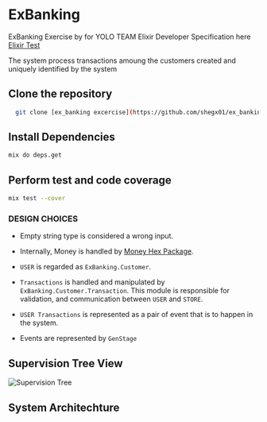 # ExBanking

ExBanking Exercise by for YOLO TEAM Elixir Developer 
Specification here [Elixir Test](https://github.com/coingaming/elixir-test)

The system process transactions amoung the customers
created and uniquely identified by the system

## Clone the repository

```bash
  git clone [ex_banking excercise](https://github.com/shegx01/ex_banking-assessment.git)
```

## Install Dependencies

```bash
mix do deps.get
```

## Perform test and code coverage

```bash
mix test --cover
```

### DESIGN CHOICES

- Empty string type is considered a wrong input.

- Internally, Money is handled by [Money Hex Package](https://hexdocs.pm/money/readme.html).

- `USER` is regarded as `ExBanking.Customer`.

- `Transactions` is handled and manipulated by `ExBanking.Customer.Transaction`. This module is responsible for validation, and communication between `USER` and `STORE`.

- `USER Transactions` is represented as a pair of event that is to happen in the system.

- Events are represented by `GenStage`

## Supervision Tree View

![Supervision Tree](https://user-images.githubusercontent.com/42073367/153446938-0d5dab99-e552-4d7f-b7fb-6b005da13917.svg)

## System Architechture

<!-- TODO -->